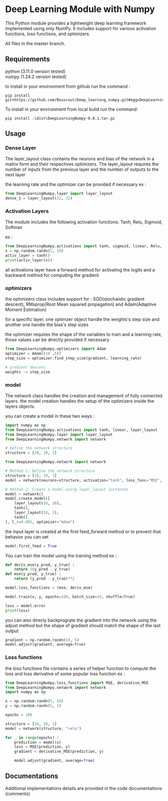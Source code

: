 # Deep Learning Module with Numpy

This Python module provides a lightweight deep learning framework implemented using only NumPy. It includes support for various activation functions, loss functions, and optimizers.<br>

All files in the master branch.

## Requirements
python (3.11.0 version tested)<br>
numpy (1.24.2 version tested)

to install in your environment from github run the command :
```
pip install git+https://github.com/Bouscout/Deep_learning_numpy.git#egg=DeepLearningNumpy
```

To install in your environment from local build run the command:
```
pip install .\dist\DeepLearningNumpy-0.0.1.tar.gz
```

## Usage

### Dense Layer
The layer_layout class contains the neurons and bias of the network in a matrix form and their respectives optimizers.
The layer_layout requires the number of inputs from the previous layer and the number of outputs to the next layer

the learning rate and the optimizer can be provided if necessary
ex : 
```python
from DeepLearningNumpy.layer import layer_layout
dense_1 = layer_layout(32, 32)
```

### Activation Layers
The module includes the following activation functions:
Tanh, Relu, Sigmoid, Softmax

ex :
```python
from DeepLearningNumpy.activations import tanh, sigmoid, linear, Relu, softmax
x = np.random.randn(5, 10)
activ_layer = tanh()
print(activ_layer(x))
```
all activations layer have a forward method for activating the logits and a backward method for computing the gradient

### optimizers
the optimizers class includes support for :
SGD(stochaistic gradient descent), RMsprop(Root Mean squared propagation) and Adam(Adaptive Moment Estimation)

for a specific layer, one optimzer object handle the weights's step size and another one handle the bias's step sizes

the optimizer requires the shape of the variables to train and a learning rate, those values can be directly provided if necessary
```python
from DeepLearningNumpy.optimizers import Adam
optimizer = Adam((10 ,5))
step_size = optimizer.find_step_size(gradient, learning_rate)

# gradient descent
weights -= step_size
```

### model
The network class handles the creation and management of fully connected layers.
the model creation handles the setup of the optimizers inside the layers objects.

you can create a model in these two ways :
```python
import numpy as np
from DeepLearningNumpy.activations import tanh, linear, layer_layout
from DeepLearningNumpy.layer import layer_layout
from DeepLearningNumpy.network import network

# Define the network structure
structure = [10, 10, 1]

from DeepLearningNumpy.network import network

# Method 1: Define the network structure
structure = [10, 10, 1]
model = network(neurons=structure, activation="tanh", loss_func="MSE", learning_rate=0.005, optimizer="SGD")

# Method 2: Create a model using layer_layout instances
model = network()
model.create_model([
    layer_layout(10, 10),
    tanh(),
    layer_layout(10, 1),
    tanh()
], l_r=0.005, optimizer="Adam")
```
the input layer is created at the first feed_forward method or to prevent that behavior you can set
```python
model.first_feed = True
```
You can train the model using the training method 
ex :
```python
def deriv_mse(y_pred, y_true) :
    return 2(y_pred - y_true)
def mse(y_pred, y_true) :
    return (y_pred - y_true)**2

model.loss_functions = (mse, deriv_mse)

model.train(x, y, epochs=100, batch_size=16, shuffle=True)

loss = model.error
print(loss)
```

you can also direcly backprograte the gradient into the network using the adjust method
but the shape of gradient should match the shape of the last output
```python
gradient = np.random.randn(10, 5)
model.adjust(gradient, average=True)
```

### Loss functions
the loss functions file contains a series of helper function to compute the loss and loss derivative of some popular loss function
ex :
```python
from DeepLearningNumpy.loss_functions import MSE, derivative_MSE
from DeepLearningNumpy.network import network
import numpy as np

x = np.random.randn(5, 10)
y = np.random.randn(5, 1)

epochs = 100

structure = [10, 10, 1]
model = network(structure, "relu")

for _ in range(epochs) :
    prediction = model(x)
    loss = MSE(prediction, y)
    gradient = derivative_MSE(prediction, y)

    model.adjust(gradient, average=True)
```

## Documentations
Additional implementations details are provided in the code documentations (comments)

